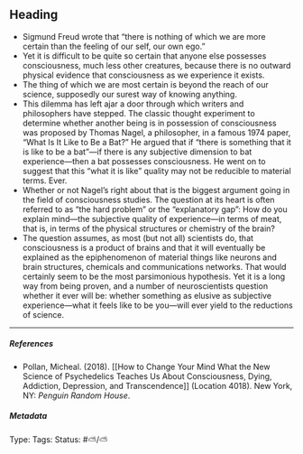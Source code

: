 ## Heading  # 

- Sigmund Freud wrote that “there is nothing of which we are more certain than the feeling of our self, our own ego.”
- Yet it is difficult to be quite so certain that anyone else possesses consciousness, much less other creatures, because there is no outward physical evidence that consciousness as we experience it exists.
- The thing of which we are most certain is beyond the reach of our science, supposedly our surest way of knowing anything.
- This dilemma has left ajar a door through which writers and philosophers have stepped. The classic thought experiment to determine whether another being is in possession of consciousness was proposed by Thomas Nagel, a philosopher, in a famous 1974 paper, “What Is It Like to Be a Bat?” He argued that if “there is something that it is like to be a bat”—if there is any subjective dimension to bat experience—then a bat possesses consciousness. He went on to suggest that this “what it is like” quality may not be reducible to material terms. Ever.
- Whether or not Nagel’s right about that is the biggest argument going in the field of consciousness studies. The question at its heart is often referred to as “the hard problem” or the “explanatory gap”: How do you explain mind—the subjective quality of experience—in terms of meat, that is, in terms of the physical structures or chemistry of the brain?
- The question assumes, as most (but not all) scientists do, that consciousness is a product of brains and that it will eventually be explained as the epiphenomenon of material things like neurons and brain structures, chemicals and communications networks. That would certainly seem to be the most parsimonious hypothesis. Yet it is a long way from being proven, and a number of neuroscientists question whether it ever will be: whether something as elusive as subjective experience—what it feels like to be you—will ever yield to the reductions of science.

___

##### References

- Pollan, Micheal. (2018). [[How to Change Your Mind What the New Science of Psychedelics Teaches Us About Consciousness, Dying, Addiction, Depression, and Transcendence]] (Location 4018). New York, NY: _Penguin Random House_. 

##### Metadata

Type: 
Tags:
Status: #⛅️/⛅️